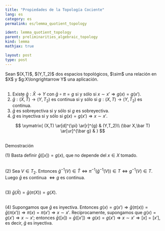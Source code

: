 ```yaml
---
title: "Propiedades de la Topología Cociente"
lang: es
category: es
permalink: es/lemma_quotient_topology

ident: lemma_quotient_topology
parent: preliminarities_algebraic_topology
kind: lemma
mathjax: true

layout: post
type: post
---
```


<div>
Sean $(X,T)$, $(Y,T_2)$ dos espacios topológicos, $\sim$ una relación en $X$ y $g:X\longrightarrow Y$ una aplicación.<br><br>

1. Existe $\bar g: \bar X\longrightarrow Y$ con $\bar g\circ \pi=g$ si y sólo si $x\sim x'\Longrightarrow g(x)=g(x')$.<br>
2. $\bar g:(\bar X, \bar T)\longrightarrow (Y,T_2)$ es continua si y sólo si $g:(X,T)\longrightarrow (Y,T_2)$ es continua.<br>
3. $\bar g$ es sobreyectiva si y sólo si $g$ es sobreyectiva.<br>
4. $\bar g$ es inyectiva si y sólo si $g(x)=g(x')\Longrightarrow x\sim x'$.<br>

$$
\xymatrix{
(X,T) \ar[d]^{\pi} \ar[r]^{g} & (Y,T_2)\\
(\bar X,\bar T) \ar[ur]^{\bar g} & }
$$

</div><br>

<div class="bcblue boxdissap">
Demostración
</div>

<div class="dissap">

(1) Basta definir $\bar g([x])=g(x)$, que no depende del $x\in X$ tomado.<br><br>

(2) Sea $V\in T_2$. Entonces $\bar g^{-1}(V)\in \bar T \Longleftrightarrow \pi^{-1}(\bar g^{-1}(V)) \in T \Longleftrightarrow g^{-1}(V)\in T$. Luego $\bar g$ es continua $\Longleftrightarrow g$ es continua.<br><br>

(3) $\bar g(\bar X)= \bar g(\pi(X))=g (X)$.<br><br>

(4) Supongamos que $\bar g$ es inyectiva. Entonces $g(x)=g(x')\Longrightarrow \bar g(\pi(x))=\bar g(\pi(x'))\Longrightarrow \pi(x)=\pi(x')\Longrightarrow x\sim x'$. Recíprocamente, supongamos que $g(x)=g(x')\Longrightarrow x\sim x'$; entonces $\bar g([x])=\bar g([x'])\Longrightarrow g(x)=g(x')\Longrightarrow x\sim x' \Longrightarrow [x]=[x']$, es decir, $\bar g$ es inyectiva.<br><br>

</div>





